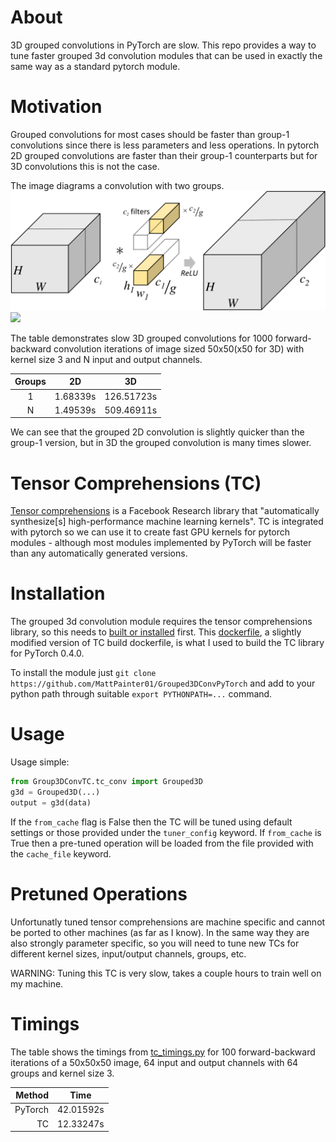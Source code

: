 # About
3D grouped convolutions in PyTorch are slow. This repo provides a way to tune faster grouped 3d convolution modules that can be used in exactly the same way as a standard pytorch module.  

# Motivation
Grouped convolutions for most cases should be faster than group-1 convolutions since there is less parameters and less operations. In pytorch 2D grouped convolutions are faster than their group-1 counterparts but for 3D convolutions this is not the case. 

The image diagrams a convolution with two groups.
![Alt text](./group_conv.svg)
<img src="./controllers_brief.svg">

The table demonstrates slow 3D grouped convolutions for 1000 forward-backward convolution iterations of image sized 50x50(x50 for 3D) with kernel size 3 and N input and output channels.

|    Groups     | 2D            | 3D            |
| :-----------: | :-----------: | :-----------: |
|      1        | 1.68339s      | 126.51723s    |
|      N        | 1.49539s      | 509.46911s    |

We can see that the grouped 2D convolution is slightly quicker than the group-1 version, but in 3D the grouped convolution is many times slower.

# Tensor Comprehensions (TC)
[Tensor comprehensions](https://github.com/facebookresearch/TensorComprehensions) is a Facebook Research library that "automatically synthesize[s] high-performance machine learning kernels".
TC is integrated with pytorch so we can use it to create fast GPU kernels for pytorch modules - although most modules implemented by PyTorch will be faster than any automatically generated versions. 

# Installation
The grouped 3d convolution module requires the tensor comprehensions library, so this needs to [built or installed](https://github.com/facebookresearch/TensorComprehensions/blob/master/docs/source/installation.rst) first. This [dockerfile](Dockerfile), a slightly modified version of TC build dockerfile, is what I used to build the TC library for PyTorch 0.4.0. 

To install the module just `git clone https://github.com/MattPainter01/Grouped3DConvPyTorch` and add to your python path through suitable `export PYTHONPATH=...` command.

# Usage
Usage simple: 
```python
from Group3DConvTC.tc_conv import Grouped3D
g3d = Grouped3D(...)
output = g3d(data)
```

If the `from_cache` flag is False then the TC will be tuned using default settings or those provided under the `tuner_config` keyword. If `from_cache` is True then a pre-tuned operation will be loaded from the file provided with the `cache_file` keyword.  

# Pretuned Operations
Unfortunatly tuned tensor comprehensions are machine specific and cannot be ported to other machines (as far as I know). In the same way they are also strongly parameter specific, so you will need to tune new TCs for different kernel sizes, input/output channels, groups, etc. 

WARNING: Tuning this TC is very slow, takes a couple hours to train well on my machine.  

# Timings

The table shows the timings from [tc_timings.py](Profiling/tc_timings.py) for 100 forward-backward iterations of a 50x50x50 image, 64 input and output channels with 64 groups and kernel size 3.

|    Method     | Time          |
| ------------: | :-----------: |
|      PyTorch  | 42.01592s     |
|      TC       | 12.33247s     |

